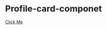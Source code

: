 # Profile-card-componet
[Click Me](https://6330b37dfe0c275313304e3e--venerable-sunshine-4ecb98.netlify.app/#)
